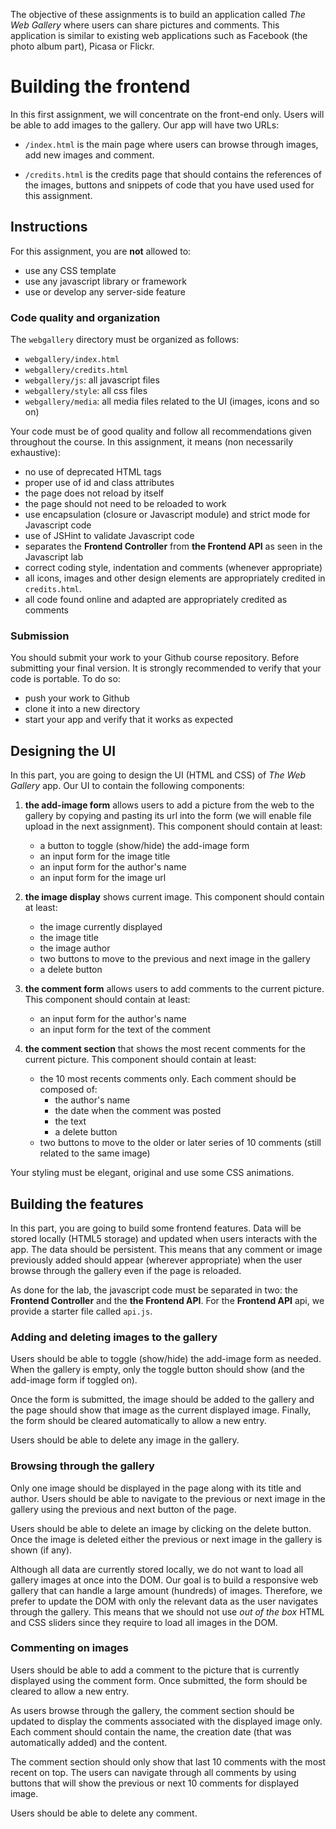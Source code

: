 The objective of these assignments is to build an application called *The Web Gallery* where users can share pictures and comments. This application is similar to existing web applications such as Facebook (the photo album part), Picasa or Flickr. 

# Building the frontend

In this first assignment, we will concentrate on the front-end only. Users will be able to add images to the gallery. Our app will have two URLs:

- `/index.html` is the main page where users can browse through images, add new images and comment. 

- `/credits.html` is the credits page that should contains the references of the images, buttons and snippets of code that you have used used for this assignment.

## Instructions

For this assignment, you are **not** allowed to: 

- use any CSS template 
- use any javascript library or framework
- use or develop any server-side feature

### Code quality and organization

The `webgallery` directory must be organized as follows: 

- `webgallery/index.html`
- `webgallery/credits.html`
- `webgallery/js`: all javascript files
- `webgallery/style`: all css files
- `webgallery/media`: all media files related to the UI (images, icons and so on)

Your code must be of good quality and follow all recommendations given throughout the course. In this assignment, it means (non necessarily exhaustive): 

- no use of deprecated HTML tags
- proper use of id and class attributes
- the page does not reload by itself 
- the page should not need to be reloaded to work
- use encapsulation (closure or Javascript module) and strict mode for Javascript code
- use of JSHint to validate Javascript code
- separates the **Frontend Controller** from **the Frontend API** as seen in the Javascript lab
- correct coding style, indentation and comments (whenever appropriate)
- all icons, images and other design elements are appropriately credited in `credits.html`.
- all code found online and adapted are appropriately credited as comments

### Submission

You should submit your work to your Github course repository. Before submitting your final version. It is strongly recommended to verify that your code is portable. To do so: 

- push your work to Github
- clone it into a new directory
- start your app and verify that it works as expected

## Designing the UI 

In this part, you are going to design the UI (HTML and CSS) of *The Web Gallery* app. Our UI to contain the following components: 

1. **the add-image form** allows users to add a picture from the web to the gallery by copying and pasting its url into the form (we will enable file upload in the next assignment). This component should contain at least: 
    - a button to toggle (show/hide) the add-image form
    - an input form for the image title
    - an input form for the author's name
    - an input form for the image url
    
1. **the image display** shows current image. This component should contain at least: 
    - the image currently displayed
    - the image title
    - the image author
    - two buttons to move to the previous and next image in the gallery
    - a delete button
    
1. **the comment form** allows users to add comments to the current picture. This component should contain at least: 
    - an input form for the author's name
    - an input form for the text of the comment

1. **the comment section** that shows the most recent comments for the current picture. This component should contain at least: 
    - the 10 most recents comments only. Each comment should be composed of:
        - the author's name
        - the date when the comment was posted
        - the text
        - a delete button
    - two buttons to move to the older or later series of 10 comments (still related to the same image)

Your styling must be elegant, original and use some CSS animations.

##  Building the features

In this part, you are going to build some frontend features. Data will be stored locally (HTML5 storage) and updated when users interacts with the app. The data should be persistent. This means that any comment or image previously added should appear (wherever appropriate) when the user browse through the gallery even if the page is reloaded. 

As done for the lab, the javascript code must be separated in two: the **Frontend Controller** and the **the Frontend API**. For the **Frontend API** api, we provide a starter file called `api.js`.

### Adding and deleting images to the gallery

Users should be able to toggle (show/hide) the add-image form as needed. When the gallery is empty, only the toggle button should show (and the add-image form if toggled on). 

Once the form is submitted, the image should be added to the gallery and the page should show that image as the current displayed image. Finally, the form should be cleared automatically to allow a new entry.

Users should be able to delete any image in the gallery. 

### Browsing through the gallery

Only one image should be displayed in the page along with its title and author. Users should be able to navigate to the previous or next image in the gallery using the previous and next button of the page. 

Users should be able to delete an image by clicking on the delete button. Once the image is deleted either the previous or next image in the gallery is shown (if any). 

Although all data are currently stored locally, we do not want to load all gallery images at once into the DOM. Our goal is to build a responsive web gallery that can handle a large amount (hundreds) of images. Therefore, we prefer to update the DOM with only the relevant data as the user navigates through the gallery. This means that we should not use *out of the box* HTML and CSS sliders since they require to load all images in the DOM.

### Commenting on images

Users should be able to add a comment to the picture that is currently displayed using the comment form. Once submitted, the form should be cleared to allow a new entry.

As users browse through the gallery, the comment section should be updated to display the comments associated with the displayed image only. Each comment should contain the name, the creation date (that was automatically added) and the content. 

The comment section should only show that last 10 comments with the most recent on top. The users can navigate through all comments by using buttons that will show the previous or next 10 comments for displayed image.

Users should be able to delete any comment. 






